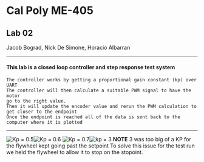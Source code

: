 # Cal Poly ME-405
## Lab 02
Jacob Bograd, Nick De Simone, Horacio Albarran

---
#### This lab is a closed loop controller and step response test system
    The controller works by getting a proportional gain constant (kp) over UART
    The controller will then calculate a suitable PWM signal to have the motor 
    go to the right value. 
    Then it will update the encoder value and rerun the PWM calculation to get closer to the endpoint
    Once the endpoint is reached all of the data is sent back to the computer where it is plotted

---

![Kp = 0.5](Images/K_p%200.5.png)![Kp = 0.6](Images/K_p%200.6.png)
![Kp = 0.7](Images/K_p%200.7.png)![kp = 3  ](Images/K_p%203%20we%20had%20to%20hold%20it.png)
    **NOTE**
    3 was too big of a KP for the flywheel kept going past the setpoint
    To solve this issue for the test run we held the flywheel to allow it
    to stop on the stopoint. 


